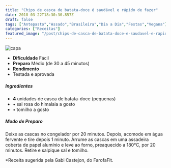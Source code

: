```yaml
---
title: "Chips de casca de batata-doce é saudável e rápido de fazer"
date: 2018-03-22T18:30:30.857Z
draft: false
tags: ["Antepasto","Assado","Brasileira","Dia a Dia","Festas","Vegana"]
categories: ["Receitas"]
featured_image: "/post/chips-de-casca-de-batata-doce-e-saudavel-e-rapido-de-fazer.7b541d00.jpg"
---
```


![capa](/post/chips-de-casca-de-batata-doce-e-saudavel-e-rapido-de-fazer.7b541d00.jpg)

*   **Dificuldade** Fácil
*   **Preparo** Médio (de 30 a 45 minutos)
*   **Rendimento**
*   Testada e aprovada
    

##### Ingredientes

*   **4** unidades de casca de batata-doce (pequenas)
*   • sal rosa do himalaia a gosto
*   • tomilho a gosto

##### Modo de Preparo

Deixe as cascas no congelador por 20 minutos. Depois, acomode em água fervente e tire depois 1 minuto. Arrume as cascas em uma assadeira coberta de papel alumínio e leve ao forno, preaquecido a 180°C, por 20 minutos. Retire e salpique sal e tomilho.

*Receita sugerida pela Gabi Castejon, do FarofaFit.
